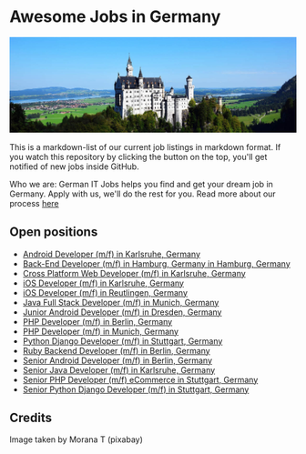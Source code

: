 # Awesome Jobs in Germany

![Neuschwanstein castle](neuschwanstein-in-germany.jpg)

This is a markdown-list of our current job listings in markdown format. If you watch this repository by clicking the button on the top, you'll get notified of new jobs inside GitHub.

Who we are: German IT Jobs helps you find and get your dream job in Germany. Apply with us, we'll do the rest for you. Read more about our process [here](http://www.germanitjobs.com/easy-job-application-process/)

## Open positions
* [Android Developer (m/f) in Karlsruhe, Germany](http://germanitjobs.com/job/android-developer-mf)
* [Back-End Developer (m/f) in Hamburg, Germany in Hamburg, Germany](http://germanitjobs.com/job/back-end-developer-mf-hamburg-germany)
* [Cross Platform Web Developer (m/f) in Karlsruhe, Germany](http://germanitjobs.com/job/cross-platform-web-developer-mf)
* [iOS Developer (m/f) in Karlsruhe, Germany](http://germanitjobs.com/job/ios-developer-mf-2)
* [iOS Developer (m/f) in Reutlingen, Germany](http://germanitjobs.com/job/ios-developer-mf)
* [Java Full Stack Developer (m/f) in Munich, Germany](http://germanitjobs.com/job/java-full-stack-developer-mf)
* [Junior Android Developer (m/f) in Dresden, Germany](http://germanitjobs.com/job/junior-android-developer-mf)
* [PHP Developer (m/f) in Berlin, Germany](http://germanitjobs.com/job/php-developer-mf)
* [PHP Developer (m/f) in Munich, Germany](http://germanitjobs.com/job/php-developer-mf-2)
* [Python Django Developer (m/f) in Stuttgart, Germany](http://germanitjobs.com/job/python-django-developer-mf)
* [Ruby Backend Developer (m/f) in Berlin, Germany](http://germanitjobs.com/job/ruby-beckend-developer-mf)
* [Senior Android Developer (m/f) in Berlin, Germany](http://germanitjobs.com/job/senior-android-developer-mf)
* [Senior Java Developer (m/f) in Karlsruhe, Germany](http://germanitjobs.com/job/senior-java-developer-mf)
* [Senior PHP Developer (m/f) eCommerce in Stuttgart, Germany](http://germanitjobs.com/job/senior-php-developer-mf-ecommerce)
* [Senior Python Django Developer (m/f) in Stuttgart, Germany](http://germanitjobs.com/job/senior-python-django-developer-mf)

## Credits
Image taken by Morana T (pixabay)